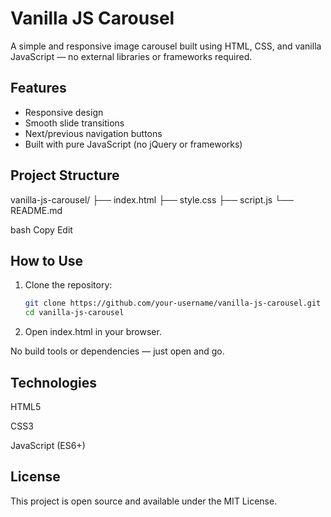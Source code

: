 # Vanilla JS Carousel

A simple and responsive image carousel built using HTML, CSS, and vanilla JavaScript — no external libraries or frameworks required.


## Features

- Responsive design
- Smooth slide transitions
- Next/previous navigation buttons
- Built with pure JavaScript (no jQuery or frameworks)

## Project Structure

vanilla-js-carousel/
├── index.html
├── style.css
├── script.js
└── README.md

bash
Copy
Edit

## How to Use

1. Clone the repository:
   ```bash
   git clone https://github.com/your-username/vanilla-js-carousel.git
   cd vanilla-js-carousel
2. Open index.html in your browser.

No build tools or dependencies — just open and go.

## Technologies
HTML5

CSS3

JavaScript (ES6+)


## License
This project is open source and available under the MIT License.

